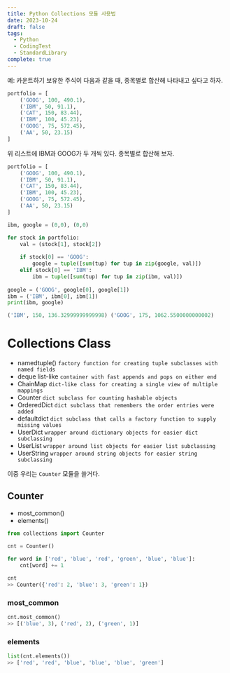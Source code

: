 ```yaml
---
title: Python Collections 모듈 사용법
date: 2023-10-24
draft: false
tags:
  - Python
  - CodingTest
  - StandardLibrary
complete: true
---
```

예: 카운트하기
보유한 주식이 다음과 같을 때, 종목별로 합산해 나타내고 싶다고 하자.

~~~python
portfolio = [
    ('GOOG', 100, 490.1),
    ('IBM', 50, 91.1),
    ('CAT', 150, 83.44),
    ('IBM', 100, 45.23),
    ('GOOG', 75, 572.45),
    ('AA', 50, 23.15)
]
~~~

위 리스트에 IBM과 GOOG가 두 개씩 있다. 종목별로 합산해 보자.

```python
portfolio = [
    ('GOOG', 100, 490.1),
    ('IBM', 50, 91.1),
    ('CAT', 150, 83.44),
    ('IBM', 100, 45.23),
    ('GOOG', 75, 572.45),
    ('AA', 50, 23.15)
]

ibm, google = (0,0), (0,0)

for stock in portfolio:
    val = (stock[1], stock[2])
    
    if stock[0] == 'GOOG':
        google = tuple([sum(tup) for tup in zip(google, val)])
    elif stock[0] == 'IBM':
        ibm = tuple([sum(tup) for tup in zip(ibm, val)])
    
google = ('GOOG', google[0], google[1])
ibm = ('IBM', ibm[0], ibm[1])
print(ibm, google)
```

```python
('IBM', 150, 136.32999999999998) ('GOOG', 175, 1062.5500000000002)
```


# Collections Class

- namedtuple() `factory function for creating tuple subclasses with named fields`
- deque list-like `container with fast appends and pops on either end`
- ChainMap `dict-like class for creating a single view of multiple mappings`
- Counter `dict subclass for counting hashable objects`
- OrderedDict `dict subclass that remembers the order entries were added`
- defaultdict `dict subclass that calls a factory function to supply missing values`
- UserDict `wrapper around dictionary objects for easier dict subclassing`
- UserList `wrapper around list objects for easier list subclassing`
- UserString `wrapper around string objects for easier string subclassing`

이중 우리는 `Counter` 모듈을 쓸거다.

## **Counter**
- most_common()
- elements()

```python
from collections import Counter

cnt = Counter()

for word in ['red', 'blue', 'red', 'green', 'blue', 'blue']:
    cnt[word] += 1
    
cnt
>> Counter({'red': 2, 'blue': 3, 'green': 1})
```

### **most_common**
```python
cnt.most_common()
>> [('blue', 3), ('red', 2), ('green', 1)]
```

### **elements**
```python
list(cnt.elements())
>> ['red', 'red', 'blue', 'blue', 'blue', 'green']
```
